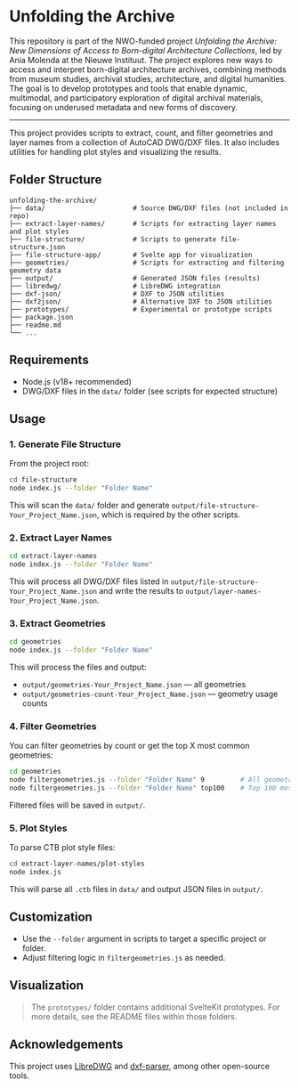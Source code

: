 # Unfolding the Archive

This repository is part of the NWO-funded project *Unfolding the Archive: New Dimensions of Access to Born-digital Architecture Collections*, led by Ania Molenda at the Nieuwe Instituut. The project explores new ways to access and interpret born-digital architecture archives, combining methods from museum studies, archival studies, architecture, and digital humanities. The goal is to develop prototypes and tools that enable dynamic, multimodal, and participatory exploration of digital archival materials, focusing on underused metadata and new forms of discovery.

---

This project provides scripts to extract, count, and filter geometries and layer names from a collection of AutoCAD DWG/DXF files. It also includes utilities for handling plot styles and visualizing the results.

## Folder Structure

```
unfolding-the-archive/
├── data/                      # Source DWG/DXF files (not included in repo)
├── extract-layer-names/       # Scripts for extracting layer names and plot styles
├── file-structure/            # Scripts to generate file-structure.json 
├── file-structure-app/        # Svelte app for visualization
├── geometries/                # Scripts for extracting and filtering geometry data
├── output/                    # Generated JSON files (results)
├── libredwg/                  # LibreDWG integration
├── dxf-json/                  # DXF to JSON utilities
├── dxf2json/                  # Alternative DXF to JSON utilities
├── prototypes/                # Experimental or prototype scripts
├── package.json
├── readme.md
└── ...
```

## Requirements

- Node.js (v18+ recommended)
- DWG/DXF files in the `data/` folder (see scripts for expected structure)

## Usage

### 1. Generate File Structure 

From the project root:

```sh
cd file-structure
node index.js --folder "Folder Name"
```

This will scan the `data/` folder and generate `output/file-structure-Your_Project_Name.json`, which is required by the other scripts.

### 2. Extract Layer Names

```sh
cd extract-layer-names
node index.js --folder "Folder Name"
```

This will process all DWG/DXF files listed in `output/file-structure-Your_Project_Name.json` and write the results to `output/layer-names-Your_Project_Name.json`.

### 3. Extract Geometries

```sh
cd geometries
node index.js --folder "Folder Name"
```

This will process the files and output:
- `output/geometries-Your_Project_Name.json` — all geometries
- `output/geometries-count-Your_Project_Name.json` — geometry usage counts

### 4. Filter Geometries

You can filter geometries by count or get the top X most common geometries:

```sh
cd geometries
node filtergeometries.js --folder "Folder Name" 9         # All geometries with count == 9
node filtergeometries.js --folder "Folder Name" top100    # Top 100 most common geometries
```

Filtered files will be saved in `output/`.

### 5. Plot Styles

To parse CTB plot style files:

```sh
cd extract-layer-names/plot-styles
node index.js
```

This will parse all `.ctb` files in `data/` and output JSON files in `output/`.

## Customization

- Use the `--folder` argument in scripts to target a specific project or folder.
- Adjust filtering logic in `filtergeometries.js` as needed.

## Visualization

> The `prototypes/` folder contains additional SvelteKit prototypes. For more details, see the README files within those folders.

## Acknowledgements

This project uses [LibreDWG](https://www.gnu.org/software/libredwg/) and [dxf-parser](https://github.com/gdsestimating/dxf-parser), among other open-source tools.
